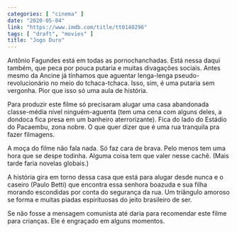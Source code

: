 ```yaml
---
categories: [ "cinema" ]
date: "2020-05-04"
link: "https://www.imdb.com/title/tt0140296"
tags: [ "draft", "movies" ]
title: "Jogo Duro"
---
```

Antônio Fagundes está em todas as pornochanchadas. Está nessa daqui também, que peca por pouca putaria e muitas divagações sociais. Antes mesmo da Ancine já tínhamos que aguentar lenga-lenga pseudo-revolucionário no meio do tchaca-tchaca. Isso, sim, é uma putaria sem vergonha. Pior que isso só uma aula de história.

Para produzir este filme só precisaram alugar uma casa abandonada classe-média nível ninguém-aguenta (tem uma cena com alguns deles, a dondoca fica presa em um banheiro aterrorizante). Fica do lado do Estádio do Pacaembu, zona nobre. O que quer dizer que é uma rua tranquila pra fazer filmagens.

A moça do filme não fala nada. Só faz cara de brava. Pelo menos tem uma hora que se despe todinha. Alguma coisa tem que valer nesse cachê. (Mais tarde faria novelas globais.)

A história gira em torno dessa casa que está para alugar desde nunca e o caseiro (Paulo Betti) que encontra essa senhora boazuda e sua filha morando escondidas por conta do segurança da rua. Um triângulo amoroso se forma e muitas piadas espirituosas do jeito brasileiro de ser.

Se não fosse a mensagem comunista até daria para recomendar este filme para crianças. Ele é engraçado em alguns momentos.

